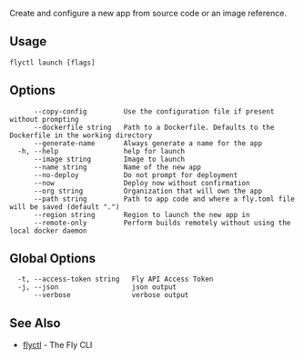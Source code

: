 Create and configure a new app from source code or an image reference.

## Usage
~~~
flyctl launch [flags]
~~~

## Options

~~~
      --copy-config         Use the configuration file if present without prompting
      --dockerfile string   Path to a Dockerfile. Defaults to the Dockerfile in the working directory
      --generate-name       Always generate a name for the app
  -h, --help                help for launch
      --image string        Image to launch
      --name string         Name of the new app
      --no-deploy           Do not prompt for deployment
      --now                 Deploy now without confirmation
      --org string          Organization that will own the app
      --path string         Path to app code and where a fly.toml file will be saved (default ".")
      --region string       Region to launch the new app in
      --remote-only         Perform builds remotely without using the local docker daemon
~~~

## Global Options

~~~
  -t, --access-token string   Fly API Access Token
  -j, --json                  json output
      --verbose               verbose output
~~~

## See Also

* [flyctl](/docs/flyctl/help/)	 - The Fly CLI

